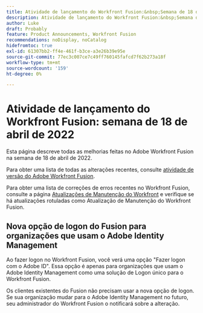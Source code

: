 ```yaml
---
title: Atividade de lançamento do Workfront Fusion:&nbsp;Semana de 18 de abril de 2022
description: Atividade de lançamento do Workfront Fusion:&nbsp;Semana de 18 de abril de 2022
author: Luke
draft: Probably
feature: Product Announcements, Workfront Fusion
recommendations: noDisplay, noCatalog
hidefromtoc: true
exl-id: 61307bb2-ff4e-461f-b3ce-a3e26b39e95e
source-git-commit: 77ec3c007ce7c49ff760145fafcd7f62b273a18f
workflow-type: tm+mt
source-wordcount: '159'
ht-degree: 0%

---
```


# Atividade de lançamento do Workfront Fusion: semana de 18 de abril de 2022

Esta página descreve todas as melhorias feitas no Adobe Workfront Fusion na semana de 18 de abril de 2022.

Para obter uma lista de todas as alterações recentes, consulte [atividade de versão do Adobe Workfront Fusion](/help/workfront-fusion/fusion-product-releases/fusion-release-activity.md).

Para obter uma lista de correções de erros recentes no Workfront Fusion, consulte a página [Atualizações de Manutenção do Workfront](https://experienceleague.adobe.com/docs/workfront-known-issues/releases/current-updates.html?lang=pt-BR) e verifique se há atualizações rotuladas como Atualização de Manutenção do Workfront Fusion.

## Nova opção de logon do Fusion para organizações que usam o Adobe Identity Management

Ao fazer logon no Workfront Fusion, você verá uma opção &quot;Fazer logon com o Adobe ID&quot;. Essa opção é apenas para organizações que usam o Adobe Identity Management como uma solução de Logon único para o Workfront Fusion.

Os clientes existentes do Fusion não precisam usar a nova opção de logon. Se sua organização mudar para o Adobe Identity Management no futuro, seu administrador do Workfront Fusion o notificará sobre a alteração.
